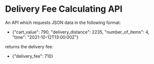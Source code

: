 # Delivery Fee Calculating API

An API which requests JSON data in the following format:
- {"cart_value": 790, "delivery_distance": 2235, "number_of_items": 4, "time": "2021-10-12T13:00:00Z"}

returns the delivery fee:
- {"delivery_fee": 710}

